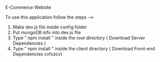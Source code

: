 E-Commerce Website              
                                      
To use this application follow the steps -->

1. Make dev.js file inside config folder                   
2. Put mongoDB info into dev.js file 
3. Type  " npm install " inside the root directory  ( Download Server Dependencies ) 
4. Type " npm install " inside the client directory ( Download Front-end Dependencies cvfxzcv)
            
